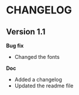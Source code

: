 # CHANGELOG

## Version 1.1

**Bug fix**
- Changed the fonts

**Doc**
- Added a changelog
- Updated the readme file